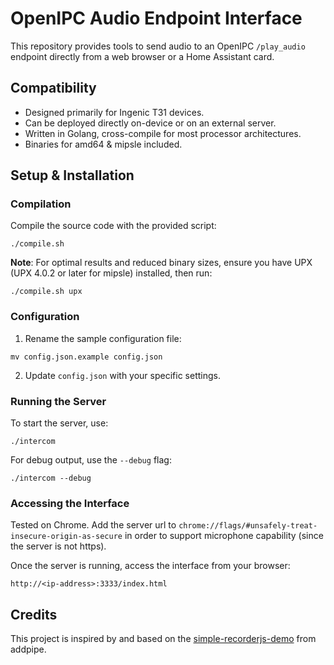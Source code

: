 # OpenIPC Audio Endpoint Interface

This repository provides tools to send audio to an OpenIPC `/play_audio` endpoint directly from a web browser or a Home Assistant card.

## Compatibility

- Designed primarily for Ingenic T31 devices.
- Can be deployed directly on-device or on an external server.
- Written in Golang, cross-compile for most processor architectures.
- Binaries for amd64 & mipsle included.

## Setup & Installation

### Compilation

Compile the source code with the provided script:

`./compile.sh`

**Note**: For optimal results and reduced binary sizes, ensure you have UPX (UPX 4.0.2 or later for mipsle) installed, then run:

`./compile.sh upx`

### Configuration

1. Rename the sample configuration file:

`mv config.json.example config.json`

2. Update `config.json` with your specific settings.

### Running the Server

To start the server, use:

`./intercom`

For debug output, use the `--debug` flag:

`./intercom --debug`

### Accessing the Interface

Tested on Chrome.  Add the server url to `chrome://flags/#unsafely-treat-insecure-origin-as-secure` in order to support microphone capability (since the server is not https).

Once the server is running, access the interface from your browser:

`http://<ip-address>:3333/index.html`

## Credits

This project is inspired by and based on the [simple-recorderjs-demo](https://github.com/addpipe/simple-recorderjs-demo/tree/master) from addpipe.
